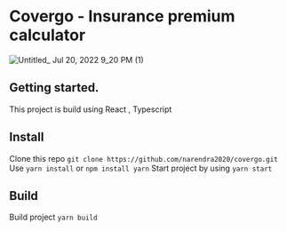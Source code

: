 # Covergo - Insurance premium calculator
![Untitled_ Jul 20, 2022 9_20 PM (1)](https://user-images.githubusercontent.com/58142229/180028200-a397de24-a5e5-4ad8-9f16-b39932a4c5ea.gif)

## Getting started.

This project is build using React , Typescript 


## Install
Clone this repo `git clone https://github.com/narendra2020/covergo.git`
Use `yarn install`  or `npm install yarn`
Start project by using `yarn start`

## Build
Build project `yarn build` 


